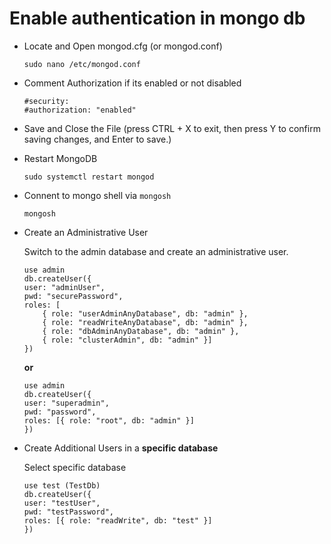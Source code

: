 # Enable authentication in mongo db

- Locate and Open mongod.cfg (or mongod.conf)
    ```
    sudo nano /etc/mongod.conf
    ```
- Comment Authorization if its enabled or not disabled
    ```
    #security:
    #authorization: "enabled"
    ```
- Save and Close the File (press CTRL + X to exit, then press Y to confirm saving changes, and Enter to save.)
- Restart MongoDB
    ```
    sudo systemctl restart mongod
    ```
- Connent to mongo shell via `mongosh`
    ```
    mongosh
    ```
- Create an Administrative User

    Switch to the admin database and create an administrative user.

    ```
    use admin
    db.createUser({
    user: "adminUser",
    pwd: "securePassword",
    roles: [
        { role: "userAdminAnyDatabase", db: "admin" },
        { role: "readWriteAnyDatabase", db: "admin" },
        { role: "dbAdminAnyDatabase", db: "admin" },
        { role: "clusterAdmin", db: "admin" }]
    })
    ```

    **or**

    ```
    use admin
    db.createUser({
    user: "superadmin",
    pwd: "password",
    roles: [{ role: "root", db: "admin" }]
    })
    ```

- Create Additional Users in a **specific database**

    Select specific database

    ```
    use test (TestDb)
    db.createUser({
    user: "testUser",
    pwd: "testPassword",
    roles: [{ role: "readWrite", db: "test" }]
    })
    ```